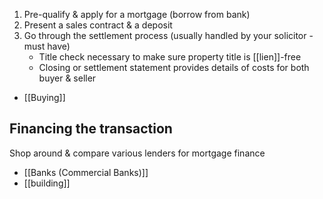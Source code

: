 1. Pre-qualify & apply for a mortgage (borrow from bank)
2. Present a sales contract & a deposit
3. Go through the settlement process (usually handled by your solicitor - must have)
	- Title check necessary to make sure property title is [[lien]]-free
	- Closing or settlement statement provides details of costs for both buyer & seller
- [[Buying]]

## Financing the transaction
Shop around & compare various lenders for mortgage finance
- [[Banks (Commercial Banks)]]
- [[building]]